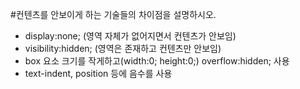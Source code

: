 
#컨텐츠를 안보이게 하는 기술들의 차이점을 설명하시오.

- display:none; (영역 자체가 없어지면서 컨텐츠가 안보임)
- visibility:hidden; (영역은 존재하고 컨텐츠만 안보임)
- box 요소 크기를 작게하고(width:0; height:0;) overflow:hidden; 사용
- text-indent, position 등에 음수를 사용
